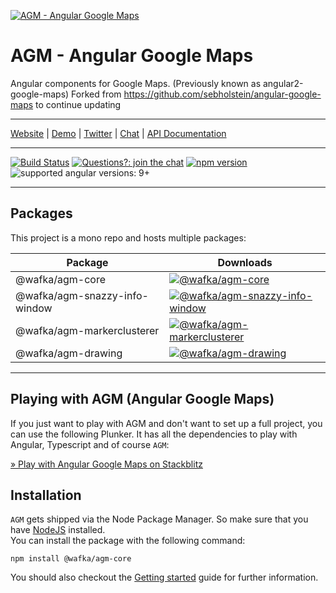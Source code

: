 [![AGM - Angular Google Maps](assets/images/angular-google-maps-logo.png)](https://angular-maps.com/)

# AGM - Angular Google Maps

Angular components for Google Maps. (Previously known as angular2-google-maps)
Forked from https://github.com/sebholstein/angular-google-maps to continue updating

---

[Website](https://angular-maps.com/) | [Demo](https://stackblitz.com/edit/angular-google-maps-demo) | [Twitter](https://twitter.com/Sebholstein) | [Chat](https://discord.gg/XAr2ACE) | [API Documentation](https://angular-maps.com/api-docs/)

---

[![Build Status](https://travis-ci.org/SebastianM/angular-google-maps.svg?branch=master)](https://travis-ci.org/SebastianM/angular-google-maps) [![Questions?: join the chat](https://img.shields.io/badge/questions%3F-join%20the%20chat-blue.svg)](https://discord.gg/XAr2ACE) [![npm version](https://badge.fury.io/js/%40agm%2Fcore.svg)](https://www.npmjs.com/package/@wafka/agm-core) ![supported angular versions: 9+](https://img.shields.io/badge/supported%20angular%20versions-9.1+-green.svg)

---

## Packages

This project is a mono repo and hosts multiple packages:

| Package                  | Downloads                                                                                                                                         |
| ------------------------ | ------------------------------------------------------------------------------------------------------------------------------------------------- |
| @wafka/agm-core                | [![@wafka/agm-core](https://img.shields.io/npm/dm/@wafka/agm-core.svg)](https://www.npmjs.com/package/@wafka/agm-core)                                              |
| @wafka/agm-snazzy-info-window  | [![@wafka/agm-snazzy-info-window](https://img.shields.io/npm/dm/@wafka/agm-snazzy-info-window.svg)](https://www.npmjs.com/package/@wafka/agm-snazzy-info-window)    |
| @wafka/agm-markerclusterer | [![@wafka/agm-markerclusterer](https://img.shields.io/npm/dm/@wafka/agm-markerclusterer.svg)](https://www.npmjs.com/package/@wafka/agm-markerclusterer) |
| @wafka/agm-drawing | [![@wafka/agm-drawing](https://img.shields.io/npm/dm/@wafka/agm-drawing.svg)](https://www.npmjs.com/package/@wafka/agm-drawing) |

---

## Playing with AGM (Angular Google Maps)

If you just want to play with AGM and don't want to set up a full project, you can use the following Plunker. It has all the dependencies to play with Angular, Typescript and of course `AGM`:

[&raquo; Play with Angular Google Maps on Stackblitz](https://stackblitz.com/edit/angular-google-maps-demo)

## Installation

`AGM` gets shipped via the Node Package Manager. So make sure that you have [NodeJS](https://nodejs.org) installed.  
You can install the package with the following command:

```shell
npm install @wafka/agm-core
```

You should also checkout the [Getting started](https://angular-maps.com/guides/getting-started/) guide for further information.
